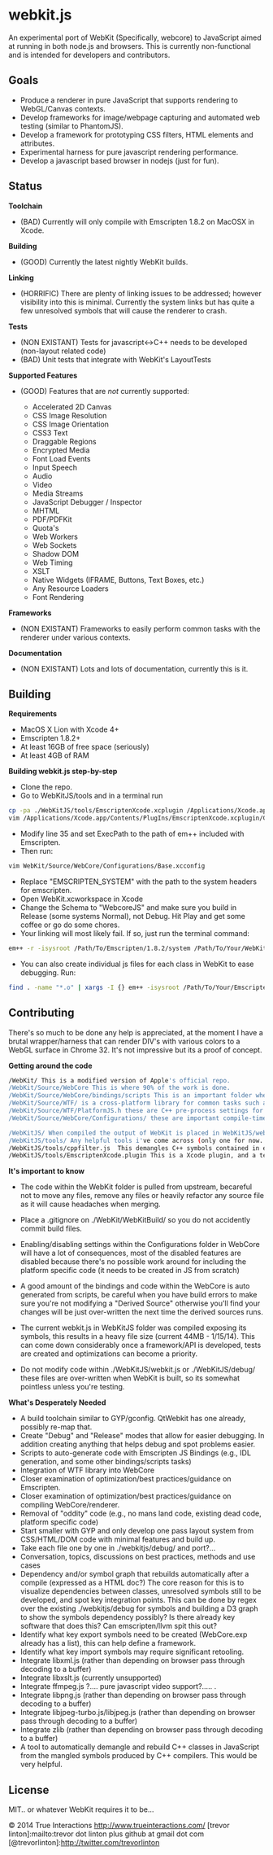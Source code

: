webkit.js
=========

An experimental port of WebKit (Specifically, webcore) to JavaScript aimed at running in both node.js and browsers. This is currently non-functional and is intended for developers and contributors.

Goals
----

  - Produce a renderer in pure JavaScript that supports rendering to WebGL/Canvas contexts.
  - Develop frameworks for image/webpage capturing and automated web testing (similar to PhantomJS).
  - Develop a framework for prototyping CSS filters, HTML elements and attributes.
  - Experimental harness for pure javascript rendering performance.
  - Develop a javascript based browser in nodejs (just for fun).

Status
----

**Toolchain**
- (BAD) Currently will only compile with Emscripten 1.8.2 on MacOSX in Xcode. 

**Building**
- (GOOD) Currently the latest nightly WebKit builds.

**Linking**
- (HORRIFIC) There are plenty of linking issues to be addressed; however visibility into this is minimal. Currently the system links but has quite a few unresolved symbols that will cause the renderer to crash. 

**Tests**
- (NON EXISTANT) Tests for javascript<->C++ needs to be developed (non-layout related code)
- (BAD) Unit tests that integrate with WebKit's LayoutTests

**Supported Features**
* (GOOD) Features that are *not* currently supported:

    * Accelerated 2D Canvas
    * CSS Image Resolution
    * CSS Image Orientation
    * CSS3 Text
    * Draggable Regions
    * Encrypted Media
    * Font Load Events
    * Input Speech
    * Audio
    * Video
    * Media Streams
    * JavaScript Debugger / Inspector
    * MHTML
    * PDF/PDFKit
    * Quota's
    * Web Workers
    * Web Sockets
    * Shadow DOM
    * Web Timing
    * XSLT
    * Native Widgets (IFRAME, Buttons, Text Boxes, etc.)
    * Any Resource Loaders
    * Font Rendering

**Frameworks**
- (NON EXISTANT) Frameworks to easily perform common tasks with the renderer under various contexts.

**Documentation**
- (NON EXISTANT) Lots and lots of documentation, currently this is it.


Building
-----------

**Requirements**

* MacOS X Lion with Xcode 4+
* Emscripten 1.8.2+
* At least 16GB of free space (seriously)
* At least 4GB of RAM

**Building webkit.js step-by-step**

* Clone the repo.
* Go to WebKitJS/tools and in a terminal run 
```sh
cp -pa ./WebKitJS/tools/EmscriptenXcode.xcplugin /Applications/Xcode.app/Contents/PlugIns/EmscriptenXcode.plugin 
vim /Applications/Xcode.app/Contents/PlugIns/EmscriptenXcode.xcplugin/Contents/Resources/GCC\ 4.5.xcspec 
```
* Modify line 35 and set ExecPath to the path of em++ included with Emscripten.
* Then run:
```sh
vim WebKit/Source/WebCore/Configurations/Base.xcconfig
```
* Replace "EMSCRIPTEN_SYSTEM" with the path to the system headers for emscripten.
* Open WebKit.xcworkspace in Xcode
* Change the Schema to "WebcoreJS" and make sure you build in Release (some systems Normal), not Debug. Hit Play and get some coffee or go do some chores.
* Your linking will most likely fail.  If so, just run the terminal command:
```sh
em++ -r -isysroot /Path/To/Emscripten/1.8.2/system /Path/To/Your/WebKitBuild/*.o -std=c++11 -s FULL_ES2=1 -O2 -stdlib=libc++ -s LINKABLE=1 -o /Path/To/Your/WebKitBuild/webkit.js
```

* You can also create individual js files for each class in WebKit to ease debugging. Run:
```sh
find . -name "*.o" | xargs -I {} em++ -isysroot /Path/To/Your/Emscripten/1.8.2/system {} -std=c++11 -s FULL_ES2=1 -O2 -stdlib=libc++ -s LINKABLE=1 -s SIDE_MODULE=1 -o /Some/Folder/For/Output/{}.js
```

Contributing
--------------

There's so much to be done any help is appreciated, at the moment I have a brutal wrapper/harness that can render DIV's with various colors to a WebGL surface in Chrome 32. It's not impressive but its a proof of concept.

**Getting around the code**

```sh
/WebKit/ This is a modified version of Apple's official repo.
/WebKit/Source/WebCore This is where 90% of the work is done.
/WebKit/Source/WebCore/bindings/scripts This is an important folder where WebKit autogenerates bindings
/WebKit/Source/WTF/ is a cross-platform library for common tasks such as HashMaps, etc.
/WebKit/Source/WTF/PlatformJS.h these are C++ pre-process settings for PLATFORM(JS)
/WebKit/Source/WebCore/Configurations/ these are important compile-time configurations for WebCore

/WebKitJS/ When compiled the output of WebKit is placed in WebKitJS/webkit.js
/WebKitJS/tools/ Any helpful tools i've come across (only one for now...)
/WebKitJS/tools/cppfilter.js  This demangles C++ symbols contained in emscripten.js
/WebKitJS/tools/EmscriptenXcode.plugin This is a Xcode plugin, and a temporary hack for using emscripten
```

**It's important to know**

* The code within the WebKit folder is pulled from upstream, becareful not to move any files, remove any files or heavily refactor any source file as it will cause headaches when merging.

* Place a .gitignore on ./WebKit/WebKitBuild/ so you do not accidently commit build files.
* Enabling/disabling settings within the Configurations folder in WebCore will have a lot of consequences, most of the disabled features are disabled because there's no possible work around for including the platform specific code (it needs to be created in JS from scratch)
* A good amount of the bindings and code within the WebCore is auto generated from scripts, be careful when you have build errors to make sure you're not modifying a "Derived Source" otherwise you'll find your changes will be just over-written the next time the derived sources runs.
* The current webkit.js in WebKitJS folder was compiled exposing its symbols, this results in a heavy file size (current 44MB - 1/15/14). This can come down considerably once a framework/API is developed, tests are created and optimizations can become a priority.
* Do not modify code within ./WebKitJS/webkit.js or ./WebKitJS/debug/ these files are over-written when WebKit is built, so its somewhat pointless unless you're testing.

**What's Desperately Needed**
* A build toolchain similar to GYP/gconfig. QtWebkit has one already, possibly re-map that.
* Create "Debug" and "Release" modes that allow for easier debugging. In addition creating anything that helps debug and spot problems easier.
* Scripts to auto-generate code with Emscripten JS Bindings (e.g., IDL generation, and some other bindings/scripts tasks)
* Integration of WTF library into WebCore
* Closer examination of optimization/best practices/guidance on Emscripten.
* Closer examination of optimization/best practices/guidance on compiling WebCore/renderer.
* Removal of "oddity" code (e.g., no mans land code, existing dead code, platform specific code)
* Start smaller with GYP and only develop one pass layout system from CSS/HTML/DOM code with minimal features and build up.
* Take each file one by one in ./webkitjs/debug/ and port?...
* Conversation, topics, discussions on best practices, methods and use cases
* Dependency and/or symbol graph that rebuilds automatically after a compile (expressed as a HTML doc?) The core reason for this is to visualize dependencies between classes, unresolved symbols still to be developed, and spot key integration points. This can be done by regex over the existing ./webkitjs/debug for symbols and building a D3 graph to show the symbols dependency possibly? Is there already key software that does this? Can emscripten/llvm spit this out?
* Identify what key export symbols need to be created (WebCore.exp already has a list), this can help define a framework.
* Identify what key import symbols may require significant retooling.
* Integrate libxml.js (rather than depending on browser pass through decoding to a buffer)
* Integrate libxslt.js (currently unsupported)
* Integrate ffmpeg.js ?.... pure javascript video support?..... .
* Integrate libpng.js (rather than depending on browser pass through decoding to a buffer)
* Integrate libjpeg-turbo.js/libjpeg.js (rather than depending on browser pass through decoding to a buffer)
* Integrate zlib (rather than depending on browser pass through decoding to a buffer)
* A tool to automatically demangle and rebuild C++ classes in JavaScript from the mangled symbols produced by C++ compilers.  This would be very helpful.

License
----

MIT.. or whatever WebKit requires it to be...

&copy; 2014 True Interactions http://www.trueinteractions.com/
[trevor linton]:mailto:trevor dot linton plus github at gmail dot com
[@trevorlinton]:http://twitter.com/trevorlinton
